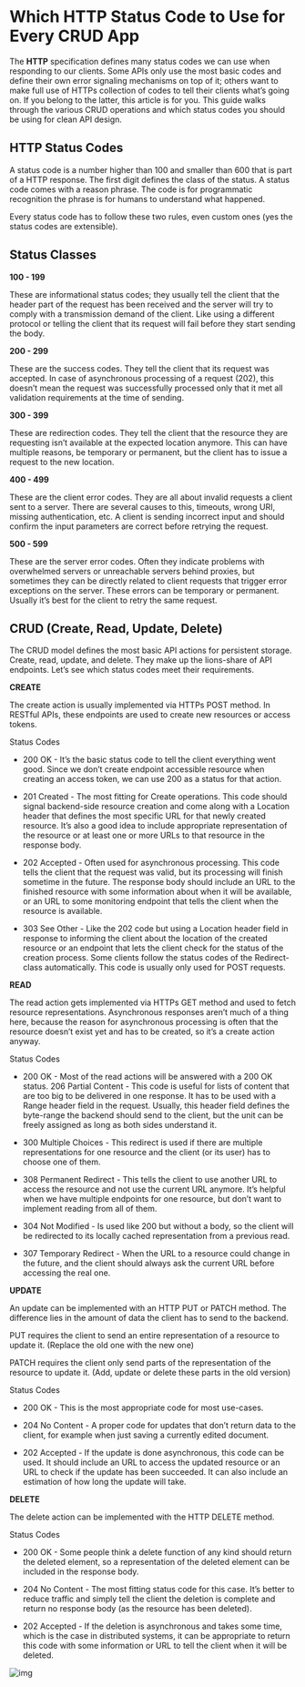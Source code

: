 # Which HTTP Status Code to Use for Every CRUD App 

The **HTTP** specification defines many status codes we can use when responding to our clients. Some APIs only use the most basic codes and define their own error signaling mechanisms on top of it; others want to make full use of HTTPs collection of codes to tell their clients what’s going on. If you belong to the latter, this article is for you. This guide walks through the various CRUD operations and which status codes you should be using for clean API design.

## HTTP Status Codes

A status code is a number higher than 100 and smaller than 600 that is part of a HTTP response. The first digit defines the class of the status. A status code comes with a reason phrase. The code is for programmatic recognition the phrase is for humans to understand what happened.

Every status code has to follow these two rules, even custom ones (yes the status codes are extensible).

 
 ## Status Classes 

 **100 - 199** 

 These are informational status codes; they usually tell the client that the header part of the request has been received and the server will try to comply with a transmission demand of the client. Like using a different protocol or telling the client that its request will fail before they start sending the body.


**200 - 299**

These are the success codes. They tell the client that its request was accepted. In case of asynchronous processing of a request (202), this doesn’t mean the request was successfully processed only that it met all validation requirements at the time of sending.

 
 **300 - 399**

 These are redirection codes. They tell the client that the resource they are requesting isn’t available at the expected location anymore. This can have multiple reasons, be temporary or permanent, but the client has to issue a request to the new location.


**400 - 499**

These are the client error codes. They are all about invalid requests a client sent to a server. There are several causes to this, timeouts, wrong URI, missing authentication, etc. A client is sending incorrect input and should confirm the input parameters are correct before retrying the request. 

**500 - 599**

These are the server error codes. Often they indicate problems with overwhelmed servers or unreachable servers behind proxies, but sometimes they can be directly related to client requests that trigger error exceptions on the server. These errors can be temporary or permanent. Usually it’s best for the client to retry the same request.

 
 ## CRUD (Create, Read, Update, Delete)

 The CRUD model defines the most basic API actions for persistent storage. Create, read, update, and delete. They make up the lions-share of API endpoints. Let’s see which status codes meet their requirements.

 
 **CREATE**

The create action is usually implemented via HTTPs POST method. In RESTful APIs, these endpoints are used to create new resources or access tokens.

Status Codes 

* 200 OK - It’s the basic status code to tell the client everything went good. Since we don’t create endpoint accessible resource when creating an access token, we can use 200 as a status for that action.

* 201 Created - The most fitting for Create operations. This code should signal backend-side resource creation and come along with a Location header that defines the most specific URL for that newly created resource. It’s also a good idea to include appropriate representation of the resource or at least one or more URLs to that resource in the response body.

* 202 Accepted - Often used for asynchronous processing. This code tells the client that the request was valid, but its processing will finish sometime in the future. The response body should include an URL to the finished resource with some information about when it will be available, or an URL to some monitoring endpoint that tells the client when the resource is available.

* 303 See Other - Like the 202 code but using a Location header field in response to informing the client about the location of the created resource or an endpoint that lets the client check for the status of the creation process. Some clients follow the status codes of the Redirect-class automatically. This code is usually only used for POST requests.

**READ**

The read action gets implemented via HTTPs GET method and used to fetch resource representations. Asynchronous responses aren’t much of a thing here, because the reason for asynchronous processing is often that the resource doesn’t exist yet and has to be created, so it’s a create action anyway. 

Status Codes 

* 200 OK - Most of the read actions will be answered with a 200 OK status.
206 Partial Content - This code is useful for lists of content that are too big to be delivered in one response. It has to be used with a Range header field in the request. Usually, this header field defines the byte-range the backend should send to the client, but the unit can be freely assigned as long as both sides understand it.

* 300 Multiple Choices - This redirect is used if there are multiple representations for one resource and the client (or its user) has to choose one of them.

* 308 Permanent Redirect - This tells the client to use another URL to access the resource and not use the current URL anymore. It’s helpful when we have multiple endpoints for one resource, but don’t want to implement reading from all of them.

* 304 Not Modified - Is used like 200 but without a body, so the client will be redirected to its locally cached representation from a previous read.

* 307 Temporary Redirect - When the URL to a resource could change in the future, and the client should always ask the current URL before accessing the real one.

**UPDATE**

An update can be implemented with an HTTP PUT or PATCH method. The difference lies in the amount of data the client has to send to the backend.

PUT requires the client to send an entire representation of a resource to update it. (Replace the old one with the new one)

PATCH requires the client only send parts of the representation of the resource to update it. (Add, update or delete these parts in the old version)

Status Codes 

* 200 OK - This is the most appropriate code for most use-cases.

* 204 No Content - A proper code for updates that don’t return data to the client, for example when just saving a currently edited document.

* 202 Accepted - If the update is done asynchronous, this code can be used. It should include an URL to access the updated resource or an URL to check if the update has been succeeded. It can also include an estimation of how long the update will take.


**DELETE**

The delete action can be implemented with the HTTP DELETE method. 

Status Codes 

* 200 OK - Some people think a delete function of any kind should return the deleted element, so a representation of the deleted element can be included in the response body.

* 204 No Content - The most fitting status code for this case. It’s better to reduce traffic and simply tell the client the deletion is complete and return no response body (as the resource has been deleted).

* 202 Accepted - If the deletion is asynchronous and takes some time, which is the case in distributed systems, it can be appropriate to return this code with some information or URL to tell the client when it will be deleted.


![img](https://coursework.vschool.io/content/images/2017/06/CRUD.jpg)